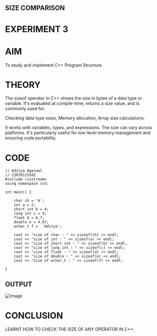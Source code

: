 ## SIZE COMPARISON
# EXPERIMENT 3
# AIM
To study and implement C++ Program Structure 

# THEORY
The sizeof operator in C++ shows the size in bytes of a data type or variable. It's evaluated at compile-time, returns a size value, and is commonly used for:

Checking data type sizes,
Memory allocation,
Array size calculations.

It works with variables, types, and expressions. The size can vary across platforms. It's particularly useful for low-level memory management and ensuring code portability.

# CODE
```
// Aditya Agarwal
// 23070123162
#include <iostream>
using namespace std;

int main() {

    char ch = 'A';
    int a = 2;
    short int b = 4;
    long int c = 5;
    float d = 6.7;
    double e = 4.67;
    wchar_t f =  'Aditya';

    cout << "size of char : " << sizeof(ch) << endl;
    cout << "size of int : " << sizeof(a) << endl;
    cout << "size of short int : " << sizeof(b) << endl;
    cout << "size of long int : " << sizeof(c) << endl;
    cout << "size of float : " << sizeof(d) << endl;
    cout << "size of double : " << sizeof(e) << endl;
    cout << "size of wchar_t : " << sizeof(f) << endl;
    
}
```
## OUTPUT
![image](https://github.com/user-attachments/assets/04d9084c-fa98-44b5-975f-5fc6a4d8044c)


# CONCLUSION

LEARNT HOW TO CHECK THE SIZE OF ANY OPERATOR IN C++.
